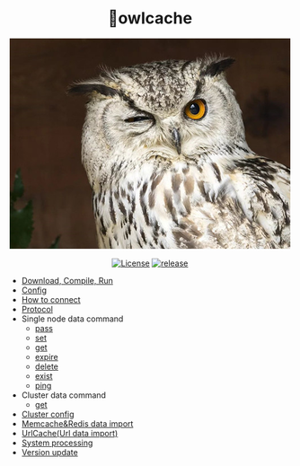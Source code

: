 <div align="center">

# 🦉owlcache

![Image text](https://github.com/xssed/owlcache/blob/master/doc/assets/owl.jpg?raw=true)

[![License](https://img.shields.io/github/license/xssed/owlcache.svg)](https://github.com/xssed/owlcache/blob/master/LICENSE)
[![release](https://img.shields.io/github/release/xssed/owlcache.svg?style=popout-square)](https://github.com/xssed/owlcache/releases)

</div>  


* [Download, Compile, Run](1.download_and_install.md)
* [Config](2.config.md)
* [How to connect](3.how_to_connect.md)
* [Protocol](4.protocol.md)
* Single node data command
    * [pass](command/1.pass.md)
    * [set](command/2.set.md)
    * [get](command/3.get.md)
    * [expire](command/4.expire.md)
    * [delete](command/5.delete.md)
    * [exist](command/6.exist.md)
    * [ping](command/7.ping.md)
* Cluster data command
    * [get](command_group/1.get.md)
* [Cluster config](7.group_config.md)  
* [Memcache&Redis data import](8.memcache_redis.md)   
* [UrlCache(Url data import)](9.urlcache.md)   
* [System processing](5.system_processing_mechanism.md)
* [Version update](6.version_update.md)
